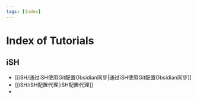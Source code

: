 ```yaml
---
tags: [Index]
---
```


# Index of Tutorials

## iSH

- [[iSH/通过iSH使用Git配置Obsidian同步|通过iSH使用Git配置Obsidian同步]]
- [[iSH/iSH配置代理|iSH配置代理]]
- 
